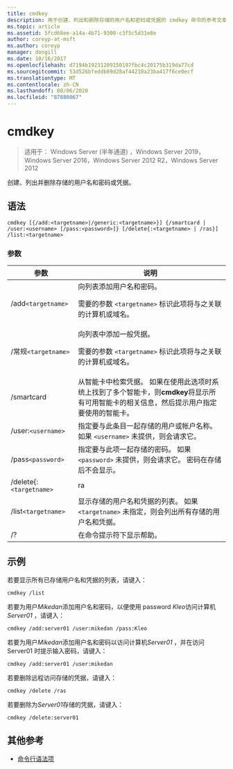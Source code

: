 ```yaml
---
title: cmdkey
description: 用于创建、列出和删除存储的用户名和密码或凭据的 cmdkey 命令的参考文章。
ms.topic: article
ms.assetid: 5fcd68ee-a14a-4b71-9300-c3f5c5d31e8e
author: coreyp-at-msft
ms.author: coreyp
manager: dongill
ms.date: 10/16/2017
ms.openlocfilehash: d7194b19231209150197fbc4c20175b319da77cd
ms.sourcegitcommit: 53d526bfeddb89d28af44210a23ba417f6ce0ecf
ms.translationtype: MT
ms.contentlocale: zh-CN
ms.lasthandoff: 08/06/2020
ms.locfileid: "87880067"
---
```

# <a name="cmdkey"></a>cmdkey

> 适用于： Windows Server (半年通道) ，Windows Server 2019，Windows Server 2016，Windows Server 2012 R2，Windows Server 2012

创建、列出并删除存储的用户名和密码或凭据。

## <a name="syntax"></a>语法

```
cmdkey [{/add:<targetname>|/generic:<targetname>}] {/smartcard | /user:<username> [/pass:<password>]} [/delete{:<targetname> | /ras}] /list:<targetname>
```

### <a name="parameters"></a>参数

| 参数 | 说明 |
| ---------- | ----------- |
| /add`<targetname>` | 向列表添加用户名和密码。<p>需要的参数 `<targetname>` 标识此项将与之关联的计算机或域名。 |
| /常规`<targetname>` | 向列表中添加一般凭据。<p>需要的参数 `<targetname>` 标识此项将与之关联的计算机或域名。 |
| /smartcard | 从智能卡中检索凭据。 如果在使用此选项时系统上找到了多个智能卡，则**cmdkey**将显示所有可用智能卡的相关信息，然后提示用户指定要使用的智能卡。 |
| /user:`<username>` | 指定要与此条目一起存储的用户或帐户名称。 如果 `<username>` 未提供，则会请求它。 |
|/pass`<password>` | 指定要与此项一起存储的密码。 如果 `<password>` 未提供，则会请求它。 密码在存储后不会显示。 |
| /delete{:`<targetname>` | ra | 从列表中删除用户名和密码。 如果 `<targetname>` 指定了，则会删除该条目。 如果 `/ras` 指定，则删除存储的远程访问条目。 |
| /list`<targetname>` | 显示存储的用户名和凭据的列表。 如果 `<targetname>` 未指定，则会列出所有存储的用户名和凭据。 |
| /? | 在命令提示符下显示帮助。 |

## <a name="examples"></a>示例

若要显示所有已存储用户名和凭据的列表，请键入：

```
cmdkey /list
```

若要为用户*Mikedan*添加用户名和密码，以便使用 password *Kleo*访问计算机*Server01* ，请键入：

```
cmdkey /add:server01 /user:mikedan /pass:Kleo
```

若要为用户*Mikedan*添加用户名和密码以访问计算机*Server01* ，并在访问 Server01 时提示输入密码，请键入：

```
cmdkey /add:server01 /user:mikedan
```

若要删除远程访问存储的凭据，请键入：

```
cmdkey /delete /ras
```

若要删除为*Server01*存储的凭据，请键入：

```
cmdkey /delete:server01
```

## <a name="additional-references"></a>其他参考

- [命令行语法项](command-line-syntax-key.md)
